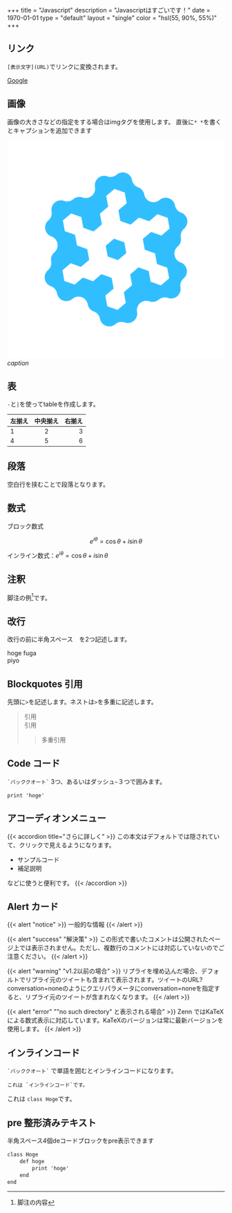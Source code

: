 +++
title = "Javascript"
description = "Javascriptはすごいです！"
date = 1970-01-01
type = "default"
layout = "single"
color = "hsl(55, 90%, 55%)"
+++

## リンク

`[表示文字](URL)`でリンクに変換されます。


[Google](https://www.google.co.jp/)

## 画像

画像の大きさなどの指定をする場合はimgタグを使用します。
直後に`* *`を書くとキャプションを追加できます

[![OpenStudy](/images/OpenStudy.png)](https://openstudy.jp/)
*caption*

## 表

`-`と`|`を使ってtableを作成します。

| 左揃え | 中央揃え | 右揃え |
|:---|:---:|---:|
|1 |2 |3 |
|4 |5 |6 |

## 段落

空白行を挟むことで段落となります。

## 数式

ブロック数式

$$
e^{i\theta} = \cos\theta + i\sin\theta
$$

インライン数式：$e^{i\theta} = \cos\theta + i\sin\theta$

## 注釈

脚注の例[^1]です。

[^1]: 脚注の内容

## 改行

改行の前に半角スペース`  `を2つ記述します。

hoge
fuga  
piyo

## Blockquotes 引用

先頭に`>`を記述します。ネストは`>`を多重に記述します。

> 引用  
> 引用
>> 多重引用

## Code コード

`` `バッククオート` `` 3つ、あるいはダッシュ`~`３つで囲みます。

```
print 'hoge'
```

## アコーディオンメニュー

{{< accordion title="さらに詳しく" >}}
この本文はデフォルトでは隠されていて、クリックで見えるようになります。

- サンプルコード
- 補足説明

などに使うと便利です。
{{< /accordion >}}

## Alert カード

{{< alert "notice" >}}
一般的な情報
{{< /alert >}}

{{< alert "success" "解決策" >}}
この形式で書いたコメントは公開されたページ上では表示されません。ただし、複数行のコメントには対応していないのでご注意ください。
{{< /alert >}}

{{< alert "warning" "v1.2以前の場合" >}}
リプライを埋め込んだ場合、デフォルトでリプライ元のツイートも含まれて表示されます。ツイートのURL?conversation=noneのようにクエリパラメータにconversation=noneを指定すると、リプライ元のツイートが含まれなくなります。
{{< /alert >}}

{{< alert "error" "\"no such directory\" と表示される場合" >}}
Zenn ではKaTeXによる数式表示に対応しています。KaTeXのバージョンは常に最新バージョンを使用します。
{{< /alert >}}

## インラインコード

`` `バッククオート` `` で単語を囲むとインラインコードになります。

```
これは `インラインコード`です。
```

これは `class Hoge`です。

## pre 整形済みテキスト

半角スペース4個deコードブロックをpre表示できます

    class Hoge
        def hoge
            print 'hoge'
        end
    end